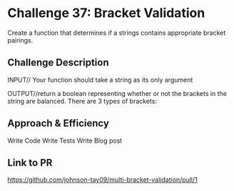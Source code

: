 # Challenge 37: Bracket Validation
Create a function that determines if a strings contains appropriate bracket pairings.

## Challenge Description
INPUT// Your function should take a string as its only argument

OUTPUT//return a boolean representing whether or not the brackets in the string are balanced. There are 3 types of brackets:

## Approach & Efficiency
Write Code
Write Tests
Write Blog post
## Link to PR
https://github.com/johnson-tay09/multi-bracket-validation/pull/1